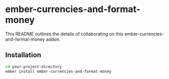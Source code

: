# ember-currencies-and-format-money

This README outlines the details of collaborating on this ember-currencies-and-format-money addon.

## Installation

```bash
cd your-project-directory
ember install ember-currencies-and-format-money
```
